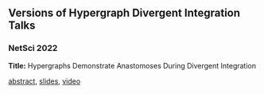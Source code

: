 ## Versions of Hypergraph Divergent Integration Talks

### NetSci 2022

__Title:__ Hypergraphs Demonstrate Anastomoses During Divergent Integration

[abstract](https://github.com/devoworm/Networks-NetSci/blob/main/Hypergraphs%20Divergent%20Integration/Abstract.md), [slides](https://figshare.com/articles/presentation/Hypergraphs_Demonstrate_Anastomoses_During_Divergent_Integration/20362773), [video](https://www.youtube.com/watch?v=hd2SNPhn0xE)
